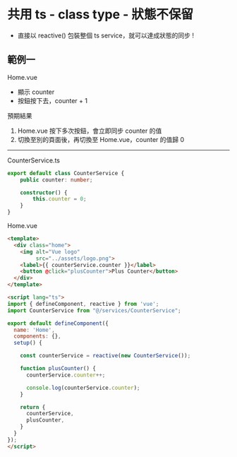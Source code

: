 # 共用 ts - class type - 狀態不保留

- 直接以 reactive() 包裝整個 ts service，就可以達成狀態的同步 !

## 範例一

Home.vue
 - 顯示 counter
 - 按鈕按下去，counter + 1

預期結果
1. Home.vue 按下多次按鈕，會立即同步 counter 的值
2. 切換至別的頁面後，再切換至 Home.vue，counter 的值歸 0

---

CounterService.ts

```ts
export default class CounterService {
    public counter: number;

    constructor() {
        this.counter = 0;
    }
}
```

Home.vue

```html
<template>
  <div class="home">
    <img alt="Vue logo"
         src="../assets/logo.png">
    <label>{{ counterService.counter }}</label>
    <button @click="plusCounter">Plus Counter</button>
  </div>
</template>

<script lang="ts">
import { defineComponent, reactive } from 'vue';
import CounterService from "@/services/CounterService";

export default defineComponent({
  name: 'Home',
  components: {},
  setup() {

    const counterService = reactive(new CounterService());

    function plusCounter() {
      counterService.counter++;

      console.log(counterService.counter);
    }

    return {
      counterService,
      plusCounter,
    }
  }
});
</script>
```
